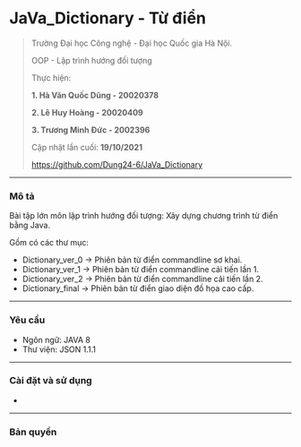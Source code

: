 # JaVa_Dictionary - Từ điển

> 
> Trường Đại học Công nghệ - Đại học Quốc gia Hà Nội.
> 
> OOP - Lập trình hướng đối tượng
> 
> Thực hiện:
> 
> **1. Hà Văn Quốc Dũng - 20020378**
> 
> **2. Lê Huy Hoàng - 20020409**
> 
> **3. Trương Minh Đức - 2002396**
> 
> Cập nhật lần cuối: **19/10/2021**
>
> <https://github.com/Dung24-6/JaVa_Dictionary>

---
### Mô tả
Bài tập lớn môn lập trình hướng đối tượng: 
Xây dựng chương trình từ điển bằng Java.

Gồm có các thư mục:
* Dictionary_ver_0 -> Phiên bản từ điển commandline sơ khai.
* Dictionary_ver_1 -> Phiên bản từ điển commandline cải tiến lần 1.
* Dictionary_ver_2 -> Phiên bản từ điển commandline cải tiến lần 2.
* Dictionary_final -> Phiên bản từ điển giao diện đồ họa cao cấp.

---
### Yêu cầu
* Ngôn ngữ: JAVA 8
* Thư viện: JSON 1.1.1

---
### Cài đặt và sử dụng
* 

---
### Bản quyền

